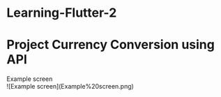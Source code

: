 # Learning-Flutter-2
<h1>Project Currency Conversion using API</h1>
Example screen<br>
![Example screen](Example%20screen.png)